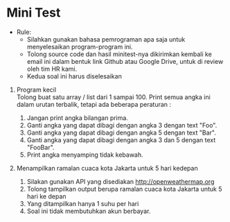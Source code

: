 # Mini Test
- Rule:
    - Silahkan gunakan bahasa pemrograman apa saja untuk menyelesaikan program-program ini.
    - Tolong source code dan hasil minitest-nya dikirimkan kembali ke email ini dalam bentuk link Github atau Google Drive, untuk di review oleh tim HR kami.
    - Kedua soal ini harus diselesaikan

1. Program kecil    
    Tolong buat satu array / list dari 1 sampai 100. Print semua angka ini dalam urutan terbalik, tetapi ada beberapa peraturan : 
    
    1. Jangan print angka bilangan prima.
    2. Ganti angka yang dapat dibagi dengan angka 3 dengan text "Foo".
    3. Ganti angka yang dapat dibagi dengan angka 5 dengan text "Bar".
    4. Ganti angka yang dapat dibagi dengan angka 3 dan 5 dengan text "FooBar".
    5. Print angka menyamping tidak kebawah.

2. Menampilkan ramalan cuaca kota Jakarta untuk 5 hari kedepan
    1. Silakan gunakan API yang disediakan http://openweathermap.org
    2. Tolong tampilkan output berupa ramalan cuaca kota Jakarta untuk 5 hari ke depan
    3. Yang ditampilkan hanya 1 suhu per hari
    4. Soal ini tidak membutuhkan akun berbayar.

